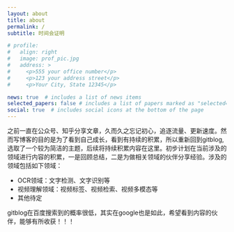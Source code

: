```yaml
---
layout: about
title: about
permalink: /
subtitle: 时间会证明

# profile:
#   align: right
#   image: prof_pic.jpg
#   address: >
#     <p>555 your office number</p>
#     <p>123 your address street</p>
#     <p>Your City, State 12345</p>

news: true  # includes a list of news items
selected_papers: false # includes a list of papers marked as "selected={true}"
social: true  # includes social icons at the bottom of the page
---
```


之前一直在公众号、知乎分享文章，久而久之忘记初心，追逐流量、更新速度。然而写博客的目的是为了看到自己成长，看到有持续的积累，所以重新回到gitblog, 选取了一个较为简洁的主题，后续将持续积累内容在这里。初步计划在当前涉及的领域进行内容的积累，一是回顾总结，二是为做相关领域的伙伴分享经验。涉及的领域包括如下领域：
- OCR领域：文字检测、文字识别等
- 视频理解领域：视频标签、视频检索、视频多模态等
- 其他待定

gitblog在百度搜索到的概率很低，其实在google也是如此，希望看到内容的伙伴，能够有所收获！！！